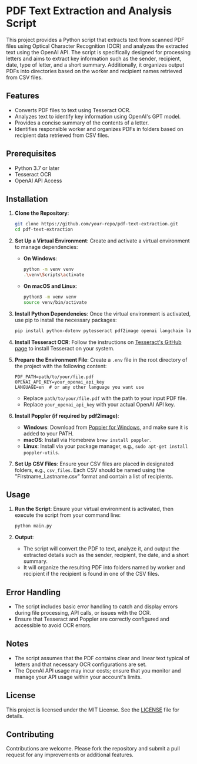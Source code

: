 
# PDF Text Extraction and Analysis Script

This project provides a Python script that extracts text from scanned PDF files using Optical Character Recognition (OCR) and analyzes the extracted text using the OpenAI API. The script is specifically designed for processing letters and aims to extract key information such as the sender, recipient, date, type of letter, and a short summary. Additionally, it organizes output PDFs into directories based on the worker and recipient names retrieved from CSV files.

## Features

- Converts PDF files to text using Tesseract OCR.
- Analyzes text to identify key information using OpenAI's GPT model.
- Provides a concise summary of the contents of a letter.
- Identifies responsible worker and organizes PDFs in folders based on recipient data retrieved from CSV files.

## Prerequisites

- Python 3.7 or later
- Tesseract OCR
- OpenAI API Access

## Installation

1. **Clone the Repository**:
   ```bash
   git clone https://github.com/your-repo/pdf-text-extraction.git
   cd pdf-text-extraction
   ```

2. **Set Up a Virtual Environment**:
   Create and activate a virtual environment to manage dependencies:
   
   - **On Windows**:
     ```bash
     python -m venv venv
     .\venv\Scripts\activate
     ```

   - **On macOS and Linux**:
     ```bash
     python3 -m venv venv
     source venv/bin/activate
     ```

3. **Install Python Dependencies**:
   Once the virtual environment is activated, use pip to install the necessary packages:
   ```bash
   pip install python-dotenv pytesseract pdf2image openai langchain langchain_openai fuzzywuzzy python-Levenshtein
   ```

4. **Install Tesseract OCR**:
   Follow the instructions on [Tesseract's GitHub page](https://github.com/tesseract-ocr/tesseract) to install Tesseract on your system.

5. **Prepare the Environment File**:
   Create a `.env` file in the root directory of the project with the following content:
   ```
   PDF_PATH=path/to/your/file.pdf
   OPENAI_API_KEY=your_openai_api_key
   LANGUAGE=en  # or any other language you want use
   ```
   - Replace `path/to/your/file.pdf` with the path to your input PDF file.
   - Replace `your_openai_api_key` with your actual OpenAI API key.

6. **Install Poppler (if required by pdf2image)**:
   - **Windows**: Download from [Poppler for Windows](http://blog.alivate.com.au/poppler-windows/), and make sure it is added to your PATH.
   - **macOS**: Install via Homebrew `brew install poppler`.
   - **Linux**: Install via your package manager, e.g., `sudo apt-get install poppler-utils`.

7. **Set Up CSV Files**:
   Ensure your CSV files are placed in designated folders, e.g., `csv_files`. Each CSV should be named using the "Firstname_Lastname.csv" format and contain a list of recipients.

## Usage

1. **Run the Script**:
   Ensure your virtual environment is activated, then execute the script from your command line:
   ```bash
   python main.py
   ```

2. **Output**:
   - The script will convert the PDF to text, analyze it, and output the extracted details such as the sender, recipient, the date, and a short summary.
   - It will organize the resulting PDF into folders named by worker and recipient if the recipient is found in one of the CSV files.

## Error Handling

- The script includes basic error handling to catch and display errors during file processing, API calls, or issues with the OCR.
- Ensure that Tesseract and Poppler are correctly configured and accessible to avoid OCR errors.

## Notes

- The script assumes that the PDF contains clear and linear text typical of letters and that necessary OCR configurations are set.
- The OpenAI API usage may incur costs; ensure that you monitor and manage your API usage within your account's limits.

## License

This project is licensed under the MIT License. See the [LICENSE](LICENSE) file for details.

## Contributing

Contributions are welcome. Please fork the repository and submit a pull request for any improvements or additional features.

